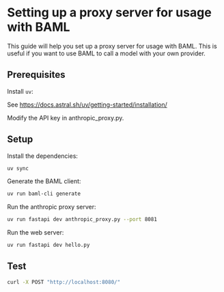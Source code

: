 # Setting up a proxy server for usage with BAML

This guide will help you set up a proxy server for usage with BAML. This is useful if you want to use BAML to call a model with your own provider.

## Prerequisites

Install `uv`:

See https://docs.astral.sh/uv/getting-started/installation/

Modify the API key in anthropic_proxy.py.

## Setup

Install the dependencies:

```bash
uv sync
```

Generate the BAML client:

```bash
uv run baml-cli generate
```

Run the anthropic proxy server:

```bash
uv run fastapi dev anthropic_proxy.py --port 8081
```

Run the  web server:

```bash
uv run fastapi dev hello.py
```

## Test

```bash
curl -X POST "http://localhost:8080/"
```


